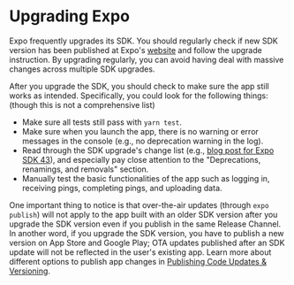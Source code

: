 # Upgrading Expo

Expo frequently upgrades its SDK. You should regularly check if new SDK version has been published at Expo's [website](https://docs.expo.dev/workflow/upgrading-expo-sdk-walkthrough/) and follow the upgrade instruction. By upgrading regularly, you can avoid having deal with massive changes across multiple SDK upgrades.

After you upgrade the SDK, you should check to make sure the app still works as intended. Specifically, you could look for the following things: (though this is not a comprehensive list)
- Make sure all tests still pass with `yarn test`.
- Make sure when you launch the app, there is no warning or error messages in the console (e.g., no deprecation warning in the log).
- Read through the SDK upgrade's change list (e.g., [blog post for Expo SDK 43](https://blog.expo.dev/expo-sdk-43-aa9b3c7d5541)), and especially pay close attention to the "Deprecations, renamings, and removals" section.
- Manually test the basic functionalities of the app such as logging in, receiving pings, completing pings, and uploading data.

One important thing to notice is that over-the-air updates (through `expo publish`) will not apply to the app built with an older SDK version after you upgrade the SDK version even if you publish in the same Release Channel. In another word, if you upgrade the SDK version, you have to publish a new version on App Store and Google Play; OTA updates published after an SDK update will not be reflected in the user's existing app. Learn more about different options to publish app changes in [Publishing Code Updates & Versioning](./publishing-updates-and-versioning.md).
